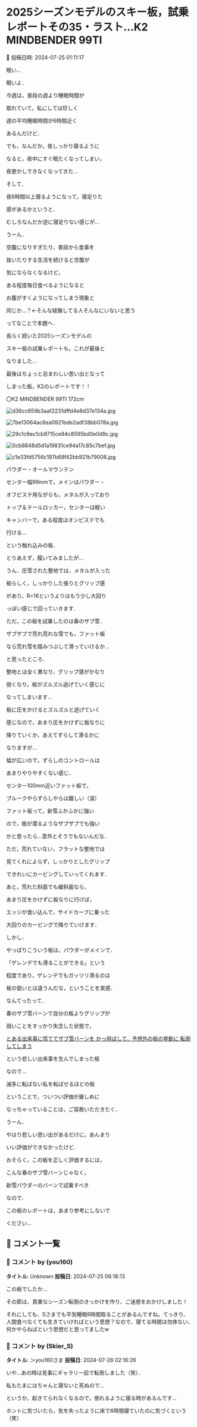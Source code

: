 # 2025シーズンモデルのスキー板，試乗レポートその35・ラスト…K2 MINDBENDER 99TI

📅 投稿日時: 2024-07-25 01:11:17

眠い…


眠いよ．


今週は，普段の週より睡眠時間が


取れていて，私にしては珍しく


週の平均睡眠時間が6時間近く


あるんだけど．


でも，なんだか，夜しっかり寝るように


なると，夜中にすぐ眠たくなってしまい，


夜更かしできなくなってきた…





そして．


夜6時間以上寝るようになって，寝足りた


感があるかというと．


むしろなんだか逆に寝足りない感じが…





うーん．


空腹になりすぎたり，普段から食事を


抜いたりする生活を続けると空腹が


気にならなくなるけど，


ある程度毎日食べるようになると


お腹がすくようになってしまう現象と


同じか…？←そんな経験してる人そんなにいないと思う





ってなことで本題へ．


長らく続いた2025シーズンモデルの


スキー板の試乗レポートも，これが最後と


なりました…





最後はちょっと忌まわしい思い出となって


しまった板，K2のレポートです！！








〇K2 MINDBENDER 99TI 172cm







![d36cc659b3aaf2231dffd4e8d37e134a.jpg](images/d36cc659b3aaf2231dffd4e8d37e134a.jpg)









![7be13064ac6ea0921bde2adf38bb078a.jpg](images/7be13064ac6ea0921bde2adf38bb078a.jpg)









![29c1c6ec1cb9715ce94c8595bd0e0d9c.jpg](images/29c1c6ec1cb9715ce94c8595bd0e0d9c.jpg)









![0cb8848d5d1a19831ce94a17c85c7bef.jpg](images/0cb8848d5d1a19831ce94a17c85c7bef.jpg)









![c1e33fd5756c197b68f42bb921b79008.jpg](images/c1e33fd5756c197b68f42bb921b79008.jpg)







パウダー・オールマウンテン





センター幅99mmで，メインはパウダー・


オフピステ用ながらも，メタルが入っており


トップ＆テールロッカー，センターは軽い


キャンバーで，ある程度はオンピステでも


行ける…


という触れ込みの板．





とりあえず，履いてみましたが…


うん．圧雪された整地では，メタルが入った


板らしく，しっかりした張りとグリップ感


があり，R=16というよりはもう少し大回り


っぽい感じで回っていきます．





ただ，この板を試乗したのは春のザブ雪．


ザブザブで荒れ荒れな雪でも，ファット板


なら荒れ雪を踏みつぶして滑っていけるか…


と思ったところ．


整地とは全く異なり，グリップ感がかなり


弱くなり，板がズルズル逃げていく感じに


なってしまいます…





板に圧をかけるとズルズルと逃げていく


感じなので，あまり圧をかけずに板なりに


降りていくか，あえてずらして滑るかに


なりますが…


幅が広いので，ずらしのコントロールは


あまりやりやすくない感じ．


センター100mm近いファット板で，


プルークやらずらしやらは難しい（涙）





ファット板って，新雪ふかふかに強い


ので，板が潜るようなザブザブでも強い


かと思ったら…意外とそうでもないんだな．





ただ，荒れていない，フラットな整地では


見てくれによらず，しっかりとしたグリップ


できれいにカービングしていってくれます．





あと，荒れた斜面でも緩斜面なら，


あまり圧をかけずに板なりに行けば，


エッジが食い込んで，サイドカーブに乗った


大回りのカービングで降りていけます．





しかし．


やっぱりこういう板は，パウダーがメインで．


「ゲレンデでも滑ることができる」という


程度であり，ゲレンデでもガッツリ滑るのは


板の狙いとは違うんだな，ということを実感．





なんてったって．


春のザブ雪バーンで自分の板よりグリップが


弱いことをすっかり失念した状態で，


[とある出来事に慌ててザブ雪バーンを
かっ飛ばして，予想外の板の挙動に
転倒してしまう](ec5a3ca28778255cb4044a565b03d34f2.md)


という悲しい出来事を生んでしまった板


なので…





滅多に転ばない私を転ばせるほどの板


ということで，ついつい評価が厳しめに


なっちゃっていることは，ご容赦いただきたく．





うーん．


やはり悲しい思い出があるだけに，あんまり


いい評価ができなかったけど．





おそらく，この板を正しく評価するには，


こんな春のザブ雪バーンじゃなく，


新雪パウダーのバーンで試乗すべき


なので．


この板のレポートは，あまり参考にしないで


ください…

## 💬 コメント一覧

### 💬 コメント by (you160)
**タイトル**: Unknown
**投稿日**: 2024-07-25 06:18:13

この板でしたか…

その節は、貴重なシーズン転倒のきっかけを作り、ご迷惑をおかけしました！

それにしても、Sさまでも平気睡眠6時間取ることがあるんですね。てっきり、人間食べなくても生きていければという思想？なので、寝てる時間は勿体ない、何かやらねばという思想だと思ってましたw

### 💬 コメント by (Skier_S)
**タイトル**: ＞you160さま
**投稿日**: 2024-07-26 02:16:26

いや…あの時は見事にギャラリー前で転倒しました（笑）．

私もたまにはちゃんと寝ないと死ぬので…

というか，起きてられなくなるので，倒れるように寝る時があるんです…

ホントに気づいたら，気を失ったように床で6時間寝ていたのに気づくという（笑）

